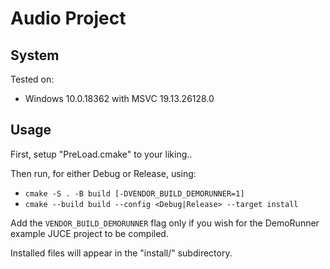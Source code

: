 # Audio Project

## System
Tested on:
- Windows 10.0.18362 with MSVC 19.13.26128.0

## Usage
First, setup "PreLoad.cmake" to your liking..

Then run, for either Debug or Release, using:
- `cmake -S . -B build [-DVENDOR_BUILD_DEMORUNNER=1]`
- `cmake --build build --config <Debug|Release> --target install`

Add the `VENDOR_BUILD_DEMORUNNER` flag only if you wish for the DemoRunner example JUCE project to be compiled.

Installed files will appear in the "install/" subdirectory.
